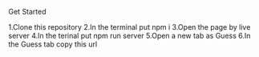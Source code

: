 Get Started

1.Clone this repository
2.In the terminal put npm i
3.Open the page by live server
4.In the terinal put npm run server
5.Open a new tab as Guess
6.In the Guess tab copy this url
